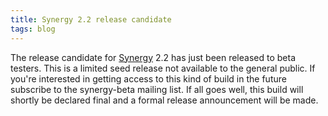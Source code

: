 ```yaml
---
title: Synergy 2.2 release candidate
tags: blog
---
```


The release candidate for [Synergy](http://synergy.wincent.com/) 2.2 has just been released to beta testers. This is a limited seed release not available to the general public. If you're interested in getting access to this kind of build in the future subscribe to the synergy-beta mailing list. If all goes well, this build will shortly be declared final and a formal release announcement will be made.

